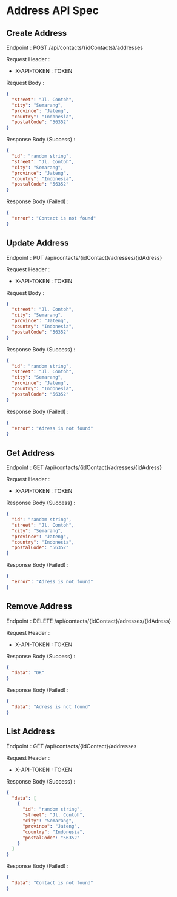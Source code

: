 # Address API Spec

## Create Address

Endpoint : POST /api/contacts/{idContacts}/addresses

Request Header :

- X-API-TOKEN : TOKEN

Request Body :

```json
{
  "street": "Jl. Contoh",
  "city": "Semarang",
  "province": "Jateng",
  "country": "Indonesia",
  "postalCode": "56352"
}
```

Response Body (Success) :

```json
{
  "id": "random string",
  "street": "Jl. Contoh",
  "city": "Semarang",
  "province": "Jateng",
  "country": "Indonesia",
  "postalCode": "56352"
}
```

Response Body (Failed) :

```json
{
  "error": "Contact is not found"
}
```

## Update Address

Endpoint :  PUT /api/contacts/{idContact}/adresses/{idAdress}

Request Header :

- X-API-TOKEN : TOKEN

Request Body :

```json
{
  "street": "Jl. Contoh",
  "city": "Semarang",
  "province": "Jateng",
  "country": "Indonesia",
  "postalCode": "56352"
}
```

Response Body (Success) :

```json
{
  "id": "random string",
  "street": "Jl. Contoh",
  "city": "Semarang",
  "province": "Jateng",
  "country": "Indonesia",
  "postalCode": "56352"
}
```

Response Body (Failed) :

```json
{
  "error": "Adress is not found"
}
```


## Get Address

Endpoint : GET /api/contacts/{idContact}/adresses/{idAdress}

Request Header :

- X-API-TOKEN : TOKEN


Response Body (Success) :

```json
{
  "id": "random string",
  "street": "Jl. Contoh",
  "city": "Semarang",
  "province": "Jateng",
  "country": "Indonesia",
  "postalCode": "56352"
}
```

Response Body (Failed) :

```json
{
  "error": "Adress is not found"
}
```

## Remove Address

Endpoint : DELETE /api/contacts/{idContact}/adresses/{idAdress}

Request Header :

- X-API-TOKEN : TOKEN


Response Body (Success) :

```json
{
  "data": "OK"
}
```

Response Body (Failed) :

```json
{
  "data": "Adress is not found"
}
```

## List Address

Endpoint : GET /api/contacts/{idContact}/addresses

Request Header :

- X-API-TOKEN : TOKEN


Response Body (Success) :

```json
{
  "data": [
    {
      "id": "random string",
      "street": "Jl. Contoh",
      "city": "Semarang",
      "province": "Jateng",
      "country": "Indonesia",
      "postalCode": "56352"
    }
  ]
}
```

Response Body (Failed) : 

```json
{
  "data": "Contact is not found"
}
```
